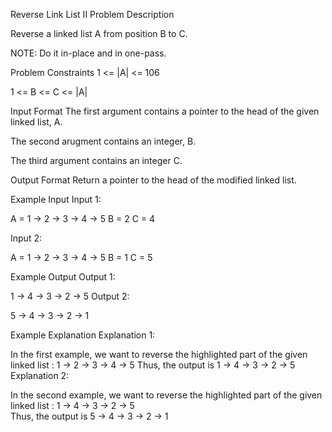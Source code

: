 Reverse Link List II
Problem Description

Reverse a linked list A from position B to C.

NOTE: Do it in-place and in one-pass.



Problem Constraints
1 <= |A| <= 106

1 <= B <= C <= |A|



Input Format
The first argument contains a pointer to the head of the given linked list, A.

The second arugment contains an integer, B.

The third argument contains an integer C.



Output Format
Return a pointer to the head of the modified linked list.



Example Input
Input 1:

A = 1 -> 2 -> 3 -> 4 -> 5
B = 2
C = 4

Input 2:

A = 1 -> 2 -> 3 -> 4 -> 5
B = 1
C = 5


Example Output
Output 1:

1 -> 4 -> 3 -> 2 -> 5
Output 2:

5 -> 4 -> 3 -> 2 -> 1


Example Explanation
Explanation 1:

In the first example, we want to reverse the highlighted part of the given linked list : 1 -> 2 -> 3 -> 4 -> 5
Thus, the output is 1 -> 4 -> 3 -> 2 -> 5
Explanation 2:

In the second example, we want to reverse the highlighted part of the given linked list : 1 -> 4 -> 3 -> 2 -> 5  
Thus, the output is 5 -> 4 -> 3 -> 2 -> 1 